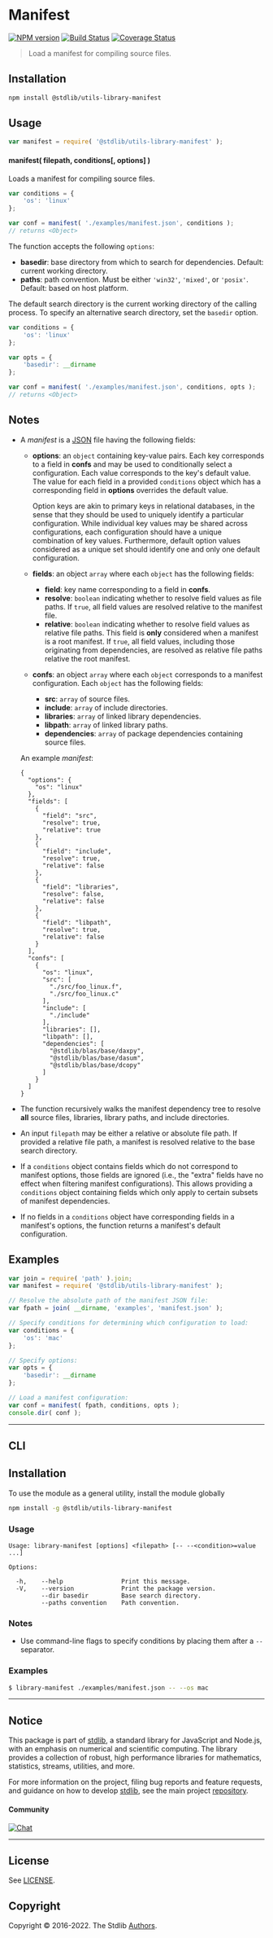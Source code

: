 <!--

@license Apache-2.0

Copyright (c) 2018 The Stdlib Authors.

Licensed under the Apache License, Version 2.0 (the "License");
you may not use this file except in compliance with the License.
You may obtain a copy of the License at

   http://www.apache.org/licenses/LICENSE-2.0

Unless required by applicable law or agreed to in writing, software
distributed under the License is distributed on an "AS IS" BASIS,
WITHOUT WARRANTIES OR CONDITIONS OF ANY KIND, either express or implied.
See the License for the specific language governing permissions and
limitations under the License.

-->

# Manifest

[![NPM version][npm-image]][npm-url] [![Build Status][test-image]][test-url] [![Coverage Status][coverage-image]][coverage-url] <!-- [![dependencies][dependencies-image]][dependencies-url] -->

> Load a manifest for compiling source files.

<!-- Section to include introductory text. Make sure to keep an empty line after the intro `section` element and another before the `/section` close. -->

<section class="intro">

</section>

<!-- /.intro -->

<!-- Package usage documentation. -->

<section class="installation">

## Installation

```bash
npm install @stdlib/utils-library-manifest
```

</section>

<section class="usage">

## Usage

```javascript
var manifest = require( '@stdlib/utils-library-manifest' );
```

#### manifest( filepath, conditions\[, options] )

Loads a manifest for compiling source files.

```javascript
var conditions = {
    'os': 'linux'
};

var conf = manifest( './examples/manifest.json', conditions );
// returns <Object>
```

The function accepts the following `options`:

-   **basedir**: base directory from which to search for dependencies. Default: current working directory.
-   **paths**: path convention. Must be either `'win32'`, `'mixed'`, or `'posix'`. Default: based on host platform.

The default search directory is the current working directory of the calling process. To specify an alternative search directory, set the `basedir` option.

```javascript
var conditions = {
    'os': 'linux'
};

var opts = {
    'basedir': __dirname
};

var conf = manifest( './examples/manifest.json', conditions, opts );
// returns <Object>
```

</section>

<!-- /.usage -->

<!-- Package usage notes. Make sure to keep an empty line after the `section` element and another before the `/section` close. -->

<section class="notes">

## Notes

-   A _manifest_ is a [JSON][json] file having the following fields:

    -   **options**: an `object` containing key-value pairs. Each key corresponds to a field in **confs** and may be used to conditionally select a configuration. Each value corresponds to the key's default value. The value for each field in a provided `conditions` object which has a corresponding field in **options** overrides the default value.

        Option keys are akin to primary keys in relational databases, in the sense that they should be used to uniquely identify a particular configuration. While individual key values may be shared across configurations, each configuration should have a unique combination of key values. Furthermore, default option values considered as a unique set should identify one and only one default configuration.

    -   **fields**: an object `array` where each `object` has the following fields:

        -   **field**: key name corresponding to a field in **confs**.
        -   **resolve**: `boolean` indicating whether to resolve field values as file paths. If `true`, all field values are resolved relative to the manifest file.
        -   **relative**: `boolean` indicating whether to resolve field values as relative file paths. This field is **only** considered when a manifest is a root manifest. If `true`, all field values, including those originating from dependencies, are resolved as relative file paths relative the root manifest.

    -   **confs**: an object `array` where each `object` corresponds to a manifest configuration. Each `object` has the following fields:

        -   **src**: `array` of source files.
        -   **include**: `array` of include directories.
        -   **libraries**: `array` of linked library dependencies.
        -   **libpath**: `array` of linked library paths.
        -   **dependencies**: `array` of package dependencies containing source files.

    An example _manifest_:

    ```text
    {
      "options": {
        "os": "linux"
      },
      "fields": [
        {
          "field": "src",
          "resolve": true,
          "relative": true
        },
        {
          "field": "include",
          "resolve": true,
          "relative": false
        },
        {
          "field": "libraries",
          "resolve": false,
          "relative": false
        },
        {
          "field": "libpath",
          "resolve": true,
          "relative": false
        }
      ],
      "confs": [
        {
          "os": "linux",
          "src": [
            "./src/foo_linux.f",
            "./src/foo_linux.c"
          ],
          "include": [
            "./include"
          ],
          "libraries": [],
          "libpath": [],
          "dependencies": [
            "@stdlib/blas/base/daxpy",
            "@stdlib/blas/base/dasum",
            "@stdlib/blas/base/dcopy"
          ]
        }
      ]
    }   
    ```

-   The function recursively walks the manifest dependency tree to resolve **all** source files, libraries, library paths, and include directories.

-   An input `filepath` may be either a relative or absolute file path. If provided a relative file path, a manifest is resolved relative to the base search directory.

-   If a `conditions` object contains fields which do not correspond to manifest options, those fields are ignored (i.e., the "extra" fields have no effect when filtering manifest configurations). This allows providing a `conditions` object containing fields which only apply to certain subsets of manifest dependencies.

-   If no fields in a `conditions` object have corresponding fields in a manifest's options, the function returns a manifest's default configuration.

</section>

<!-- /.notes -->

<!-- Package usage examples. -->

<section class="examples">

## Examples

<!-- eslint no-undef: "error" -->

```javascript
var join = require( 'path' ).join;
var manifest = require( '@stdlib/utils-library-manifest' );

// Resolve the absolute path of the manifest JSON file:
var fpath = join( __dirname, 'examples', 'manifest.json' );

// Specify conditions for determining which configuration to load:
var conditions = {
    'os': 'mac'
};

// Specify options:
var opts = {
    'basedir': __dirname
};

// Load a manifest configuration:
var conf = manifest( fpath, conditions, opts );
console.dir( conf );
```

</section>

<!-- /.examples -->

<!-- Section for describing a command-line interface. -->

* * *

<section class="cli">

## CLI

<section class="installation">

## Installation

To use the module as a general utility, install the module globally

```bash
npm install -g @stdlib/utils-library-manifest
```

</section>
<!-- CLI usage documentation. -->


<section class="usage">

### Usage

```text
Usage: library-manifest [options] <filepath> [-- --<condition>=value ...]

Options:

  -h,    --help                Print this message.
  -V,    --version             Print the package version.
         --dir basedir         Base search directory.
         --paths convention    Path convention.
```

</section>

<!-- /.usage -->

<!-- CLI usage notes. Make sure to keep an empty line after the `section` element and another before the `/section` close. -->

<section class="notes">

### Notes

-   Use command-line flags to specify conditions by placing them after a `--` separator.

</section>

<!-- /.notes -->

<!-- CLI usage examples. -->

<section class="examples">

### Examples

```bash
$ library-manifest ./examples/manifest.json -- --os mac
```

</section>

<!-- /.examples -->

</section>

<!-- /.cli -->

<!-- Section to include cited references. If references are included, add a horizontal rule *before* the section. Make sure to keep an empty line after the `section` element and another before the `/section` close. -->

<section class="references">

</section>

<!-- /.references -->

<!-- Section for related `stdlib` packages. Do not manually edit this section, as it is automatically populated. -->

<section class="related">

</section>

<!-- /.related -->

<!-- Section for all links. Make sure to keep an empty line after the `section` element and another before the `/section` close. -->


<section class="main-repo" >

* * *

## Notice

This package is part of [stdlib][stdlib], a standard library for JavaScript and Node.js, with an emphasis on numerical and scientific computing. The library provides a collection of robust, high performance libraries for mathematics, statistics, streams, utilities, and more.

For more information on the project, filing bug reports and feature requests, and guidance on how to develop [stdlib][stdlib], see the main project [repository][stdlib].

#### Community

[![Chat][chat-image]][chat-url]

---

## License

See [LICENSE][stdlib-license].


## Copyright

Copyright &copy; 2016-2022. The Stdlib [Authors][stdlib-authors].

</section>

<!-- /.stdlib -->

<!-- Section for all links. Make sure to keep an empty line after the `section` element and another before the `/section` close. -->

<section class="links">

[npm-image]: http://img.shields.io/npm/v/@stdlib/utils-library-manifest.svg
[npm-url]: https://npmjs.org/package/@stdlib/utils-library-manifest

[test-image]: https://github.com/stdlib-js/utils-library-manifest/actions/workflows/test.yml/badge.svg?branch=main
[test-url]: https://github.com/stdlib-js/utils-library-manifest/actions/workflows/test.yml?query=branch:main

[coverage-image]: https://img.shields.io/codecov/c/github/stdlib-js/utils-library-manifest/main.svg
[coverage-url]: https://codecov.io/github/stdlib-js/utils-library-manifest?branch=main

<!--

[dependencies-image]: https://img.shields.io/david/stdlib-js/utils-library-manifest.svg
[dependencies-url]: https://david-dm.org/stdlib-js/utils-library-manifest/main

-->

[chat-image]: https://img.shields.io/gitter/room/stdlib-js/stdlib.svg
[chat-url]: https://gitter.im/stdlib-js/stdlib/

[stdlib]: https://github.com/stdlib-js/stdlib

[stdlib-authors]: https://github.com/stdlib-js/stdlib/graphs/contributors

[stdlib-license]: https://raw.githubusercontent.com/stdlib-js/utils-library-manifest/main/LICENSE

[json]: http://www.json.org/

</section>

<!-- /.links -->
